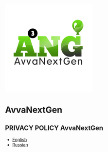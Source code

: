 ![AvvaNextGen Logo](/ang_logo.png)
# AvvaNextGen

## PRIVACY POLICY AvvaNextGen 
* [English](privacy_policy_en.html) 
* [Russian](privacy_policy_ru.html)

